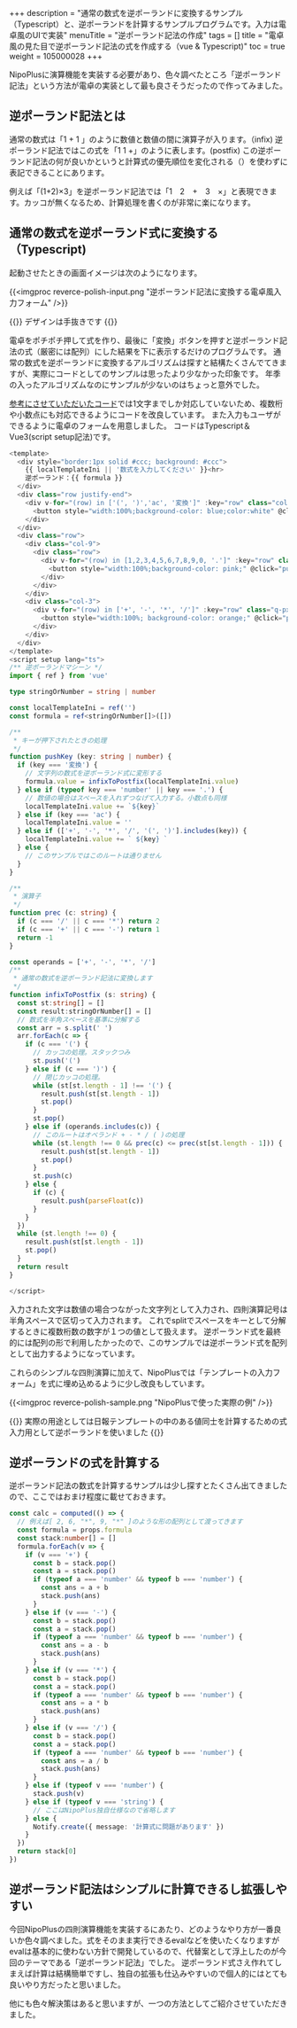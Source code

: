 +++
description = "通常の数式を逆ポーランドに変換するサンプル（Typescript）と、逆ポーランドを計算するサンプルプログラムです。入力は電卓風のUIで実装"
menuTitle = "逆ポーランド記法の作成"
tags = []
title = "電卓風の見た目で逆ポーランド記法の式を作成する（vue & Typescript)"
toc = true
weight = 105000028
+++

NipoPlusに演算機能を実装する必要があり、色々調べたところ「逆ポーランド記法」という方法が電卓の実装として最も良さそうだったので作ってみました。

## 逆ポーランド記法とは

通常の数式は「1 + 1 」のように数値と数値の間に演算子が入ります。（infix)
逆ポーランド記法ではこの式を「1 1 +」のように表します。(postfix)
この逆ポーランド記法の何が良いかというと計算式の優先順位を変化される（）を使わずに表記できることにあります。

例えば「(1+2)×3」を逆ポーランド記法では「1　2　+　3　×」と表現できます。カッコが無くなるため、計算処理を書くのが非常に楽になります。

## 通常の数式を逆ポーランド式に変換する（Typescript)

起動させたときの画面イメージは次のようになります。

{{<imgproc reverce-polish-input.png "逆ポーランド記法に変換する電卓風入力フォーム" />}}

{{<alice pos="right" icon="default">}}
デザインは手抜きです
{{</alice>}}

電卓をポチポチ押して式を作り、最後に「変換」ボタンを押すと逆ポーランド記法の式（厳密には配列）にした結果を下に表示するだけのプログラムです。
通常の数式を逆ポーランドに変換するアルゴリズムは探すと結構たくさんでてきますが、実際にコードとしてのサンプルは思ったより少なかった印象です。
年季の入ったアルゴリズムなのにサンプルが少ないのはちょっと意外でした。

[参考にさせていただいたコード](https://www.geeksforgeeks.org/stack-set-2-infix-to-postfix/)では1文字までしか対応していないため、複数桁や小数点にも対応できるようにコードを改良しています。
また入力もユーザができるように電卓のフォームを用意しました。
コードはTypescript＆Vue3(script setup記法)です。

```typescript
<template>
  <div style="border:1px solid #ccc; background: #ccc">
    {{ localTemplateIni || '数式を入力してください' }}<hr>
    逆ポーランド：{{ formula }}
  </div>
  <div class="row justify-end">
    <div v-for="(row) in ['(', ')','ac', '変換']" :key="row" class="col-xs-3 col-md-2 q-px-sm q-mb-xs">
      <button style="width:100%;background-color: blue;color:white" @click="pushKey(row)">{{ row }}</button>
    </div>
  </div>
  <div class="row">
    <div class="col-9">
      <div class="row">
        <div v-for="(row) in [1,2,3,4,5,6,7,8,9,0, '.']" :key="row" class="col-xs-4 q-px-sm q-mb-xs">
          <button style="width:100%;background-color: pink;" @click="pushKey(row)">{{ row }}</button>
        </div>
      </div>
    </div>
    <div class="col-3">
      <div v-for="(row) in ['+', '-', '*', '/']" :key="row" class="q-px-sm q-mb-xs">
        <button style="width:100%; background-color: orange;" @click="pushKey(row)">{{ row }}</button>
      </div>
    </div>
  </div>
</template>
<script setup lang="ts">
/** 逆ポーランドマシーン */
import { ref } from 'vue'

type stringOrNumber = string | number

const localTemplateIni = ref('')
const formula = ref<stringOrNumber[]>([])

/**
 * キーが押下されたときの処理
 */
function pushKey (key: string | number) {
  if (key === '変換') {
    // 文字列の数式を逆ポーランド式に変形する
    formula.value = infixToPostfix(localTemplateIni.value)
  } else if (typeof key === 'number' || key === '.') {
    // 数値の場合はスペースを入れずつなげて入力する。小数点も同様
    localTemplateIni.value += `${key}`
  } else if (key === 'ac') {
    localTemplateIni.value = ''
  } else if (['+', '-', '*', '/', '(', ')'].includes(key)) {
    localTemplateIni.value += ` ${key} `
  } else {
    // このサンプルではこのルートは通りません
  }
}

/**
 * 演算子
 */
function prec (c: string) {
  if (c === '/' || c === '*') return 2
  if (c === '+' || c === '-') return 1
  return -1
}

const operands = ['+', '-', '*', '/']
/**
 * 通常の数式を逆ポーランド記法に変換します
 */
function infixToPostfix (s: string) {
  const st:string[] = []
  const result:stringOrNumber[] = []
  // 数式を半角スペースを基準に分解する
  const arr = s.split(' ')
  arr.forEach(c => {
    if (c === '(') {
      // カッコの処理。スタックつみ
      st.push('(')
    } else if (c === ')') {
      // 閉じカッコの処理。
      while (st[st.length - 1] !== '(') {
        result.push(st[st.length - 1])
        st.pop()
      }
      st.pop()
    } else if (operands.includes(c)) {
      // このルートはオペランド + - * / ( )の処理
      while (st.length !== 0 && prec(c) <= prec(st[st.length - 1])) {
        result.push(st[st.length - 1])
        st.pop()
      }
      st.push(c)
    } else {
      if (c) {
        result.push(parseFloat(c))
      }
    }
  })
  while (st.length !== 0) {
    result.push(st[st.length - 1])
    st.pop()
  }
  return result
}

</script>
```

入力された文字は数値の場合つながった文字列として入力され、四則演算記号は半角スペースで区切って入力されます。
これでsplitでスペースをキーとして分解するときに複数桁数の数字が１つの値として扱えます。
逆ポーランド式を最終的には配列の形で利用したかったので、このサンプルでは逆ポーランド式を配列として出力するようになっています。

これらのシンプルな四則演算に加えて、NipoPlusでは「テンプレートの入力フォーム」を式に埋め込めるように少し改良もしています。

{{<imgproc reverce-polish-sample.png "NipoPlusで使った実際の例" />}}

{{<alice pos="right" icon="default">}}
実際の用途としては日報テンプレートの中のある値同士を計算するための式入力用として逆ポーランドを使いました
{{</alice>}}

## 逆ポーランドの式を計算する

逆ポーランド記法の数式を計算するサンプルは少し探すとたくさん出てきましたので、ここではおまけ程度に載せておきます。

```typescript
const calc = computed(() => {
  // 例えば[ 2, 6, "*", 9, "*" ]のような形の配列として渡ってきます
  const formula = props.formula
  const stack:number[] = []
  formula.forEach(v => {
    if (v === '+') {
      const b = stack.pop()
      const a = stack.pop()
      if (typeof a === 'number' && typeof b === 'number') {
        const ans = a + b
        stack.push(ans)
      }
    } else if (v === '-') {
      const b = stack.pop()
      const a = stack.pop()
      if (typeof a === 'number' && typeof b === 'number') {
        const ans = a - b
        stack.push(ans)
      }
    } else if (v === '*') {
      const b = stack.pop()
      const a = stack.pop()
      if (typeof a === 'number' && typeof b === 'number') {
        const ans = a * b
        stack.push(ans)
      }
    } else if (v === '/') {
      const b = stack.pop()
      const a = stack.pop()
      if (typeof a === 'number' && typeof b === 'number') {
        const ans = a / b
        stack.push(ans)
      }
    } else if (typeof v === 'number') {
      stack.push(v)
    } else if (typeof v === 'string') {
      // ここはNipoPlus独自仕様なので省略します
    } else {
      Notify.create({ message: '計算式に問題があります' })
    }
  })
  return stack[0]
})
```

## 逆ポーランド記法はシンプルに計算できるし拡張しやすい

今回NipoPlusの四則演算機能を実装するにあたり、どのようなやり方が一番良いか色々調べました。式をそのまま実行できるevalなどを使いたくなりますがevalは基本的に使わない方針で開発しているので、代替案として浮上したのが今回のテーマである「逆ポーランド記法」でした。
逆ポーランド式さえ作れてしまえば計算は結構簡単ですし、独自の拡張も仕込みやすいので個人的にはとても良いやり方だったと思いました。

他にも色々解決策はあると思いますが、一つの方法としてご紹介させていただきました。
